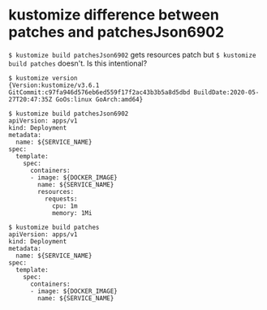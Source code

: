 # kustomize difference between patches and patchesJson6902

`$ kustomize build patchesJson6902` gets resources patch but `$ kustomize build patches` doesn't.
Is this intentional?

```
$ kustomize version
{Version:kustomize/v3.6.1 GitCommit:c97fa946d576eb6ed559f17f2ac43b3b5a8d5dbd BuildDate:2020-05-27T20:47:35Z GoOs:linux GoArch:amd64}

$ kustomize build patchesJson6902
apiVersion: apps/v1
kind: Deployment
metadata:
  name: ${SERVICE_NAME}
spec:
  template:
    spec:
      containers:
      - image: ${DOCKER_IMAGE}
        name: ${SERVICE_NAME}
        resources:
          requests:
            cpu: 1m
            memory: 1Mi

$ kustomize build patches
apiVersion: apps/v1
kind: Deployment
metadata:
  name: ${SERVICE_NAME}
spec:
  template:
    spec:
      containers:
      - image: ${DOCKER_IMAGE}
        name: ${SERVICE_NAME}
```
